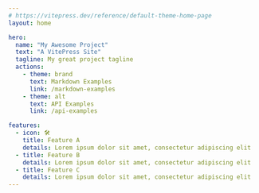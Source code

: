 ```yaml
---
# https://vitepress.dev/reference/default-theme-home-page
layout: home

hero:
  name: "My Awesome Project"
  text: "A VitePress Site"
  tagline: My great project tagline
  actions:
    - theme: brand
      text: Markdown Examples
      link: /markdown-examples
    - theme: alt
      text: API Examples
      link: /api-examples

features:
  - icon: 🛠️
    title: Feature A
    details: Lorem ipsum dolor sit amet, consectetur adipiscing elit
  - title: Feature B
    details: Lorem ipsum dolor sit amet, consectetur adipiscing elit
  - title: Feature C
    details: Lorem ipsum dolor sit amet, consectetur adipiscing elit
---
```




<style>
:root {
--vp-home-hero-name-color: transparent;
--vp-home-hero-name-background: -webkit-linear-gradient(128deg, #bd34fe, #41d1ff);
  }

</style>